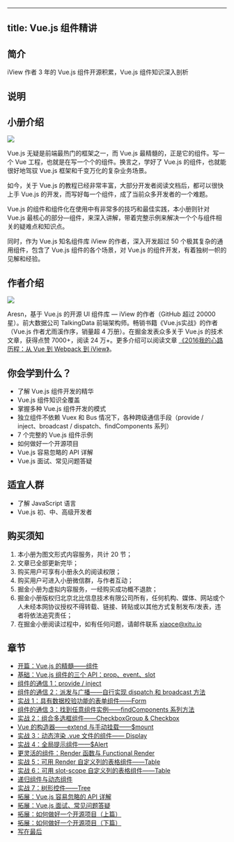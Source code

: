 
---
title: Vue.js 组件精讲
---

## 简介
iView 作者 3 年的 Vue.js 组件开源积累，Vue.js 组件知识深入剖析

## 说明
## 小册介绍

![](https://p3-juejin.byteimg.com/tos-cn-i-k3u1fbpfcp/a5ebd5b1aac24e49b82797f1fbf02147~tplv-k3u1fbpfcp-zoom-1.image)

Vue.js 无疑是前端最热门的框架之一，而 Vue.js 最精髓的，正是它的组件。写一个 Vue 工程，也就是在写一个个的组件。换言之，学好了 Vue.js 的组件，也就能很好地驾驭 Vue.js 框架和千变万化的复杂业务场景。

如今，关于 Vue.js 的教程已经非常丰富，大部分开发者阅读文档后，都可以很快上手 Vue.js 的开发，而写好每一个组件，成了当前众多开发者的一个难题。

Vue.js 的组件和组件化在使用中有非常多的技巧和最佳实践，本小册则针对 Vue.js 最核心的部分—组件，来深入讲解，带着完整示例来解决一个个与组件相关的疑难点和知识点。

同时，作为 Vue.js 知名组件库 iView 的作者，深入开发超过 50 个极其复杂的通用组件，包含了 Vue.js 组件的各个场景，对 Vue.js 的组件开发，有着独树一帜的见解和经验。

## 作者介绍

![](https://p3-juejin.byteimg.com/tos-cn-i-k3u1fbpfcp/6c1043fcdcca4c58832fbc0ea29474a2~tplv-k3u1fbpfcp-zoom-1.image)

Aresn，基于 Vue.js 的开源 UI 组件库 — iView 的作者（GitHub 超过 20000 星）。前大数据公司 TalkingData 前端架构师。畅销书籍《Vue.js实战》的作者（Vue.js 作者尤雨溪作序，销量超 4 万册）。在掘金发表众多关于 Vue.js 的技术文章，获得点赞 7000+，阅读 24 万+。更多介绍可以阅读文章 [《2016我的心路历程：从 Vue 到 Webpack 到 iView》](https://juejin.cn/post/6844903461306236942)。

## 你会学到什么？

- 了解 Vue.js 组件开发的精华
- Vue.js 组件知识全覆盖
- 掌握多种 Vue.js 组件开发的模式
- 独立组件不依赖 Vuex 和 Bus 情况下，各种跨级通信手段（provide / inject、broadcast / dispatch、findComponents 系列）
- 7 个完整的 Vue.js 组件示例
- 如何做好一个开源项目
- Vue.js 容易忽略的 API 详解
- Vue.js 面试、常见问题答疑

## 适宜人群

- 了解 JavaScript 语言
- Vue.js 初、中、高级开发者

## 购买须知

1.  本小册为图文形式内容服务，共计 20 节；
2.  文章已全部更新完毕；
3.  购买用户可享有小册永久的阅读权限；
4.  购买用户可进入小册微信群，与作者互动；
5.  掘金小册为虚拟内容服务，一经购买成功概不退款；
6.  掘金小册版权归北京北比信息技术有限公司所有，任何机构、媒体、网站或个人未经本网协议授权不得转载、链接、转贴或以其他方式复制发布/发表，违者将依法追究责任；
7.  在掘金小册阅读过程中，如有任何问题，请邮件联系 <xiaoce@xitu.io>

## 章节
- [开篇：Vue.js 的精髓——组件](<./kai-pian-vue.js-de-jing-sui----zu-jian.md>)
- [基础：Vue.js 组件的三个 API：prop、event、slot](<./ji-chu-vue.js-zu-jian-de-san-ge-api-prop-event-slot.md>)
- [组件的通信 1：provide / inject](<./zu-jian-de-tong-xin-1-provide-or-inject.md>)
- [组件的通信 2：派发与广播——自行实现 dispatch 和 broadcast 方法](<./zu-jian-de-tong-xin-2-pai-fa-yu-guang-bo----zi-xing-shi-xian-dispatch-he-broadcast-fang-fa.md>)
- [实战 1：具有数据校验功能的表单组件——Form](<./shi-zhan-1-ju-you-shu-ju-xiao-yan-gong-neng-de-biao-dan-zu-jian----form.md>)
- [组件的通信 3：找到任意组件实例——findComponents 系列方法](<./zu-jian-de-tong-xin-3-zhao-dao-ren-yi-zu-jian-shi-li----findcomponents-xi-lie-fang-fa.md>)
- [实战 2：组合多选框组件——CheckboxGroup \& Checkbox](<./shi-zhan-2-zu-he-duo-xuan-kuang-zu-jian----checkboxgroup-and-checkbox.md>)
- [Vue 的构造器——extend 与手动挂载——\$mount](<./vue-de-gou-zao-qi--extend-yu-shou-dong-gua-zai--mount.md>)
- [实战 3：动态渲染 .vue 文件的组件—— Display](<./shi-zhan-3-dong-tai-xuan-ran-.vue-wen-jian-de-zu-jian-----display.md>)
- [实战 4：全局提示组件——\$Alert](<./shi-zhan-4-quan-ju-ti-shi-zu-jian----alert.md>)
- [更灵活的组件：Render 函数与 Functional Render](<./geng-ling-huo-de-zu-jian-render-han-shu-yu-functional-render.md>)
- [实战 5：可用 Render 自定义列的表格组件——Table](<./shi-zhan-5-ke-yong-render-zi-ding-yi-lie-de-biao-ge-zu-jian----table.md>)
- [实战 6：可用 slot-scope 自定义列的表格组件——Table](<./shi-zhan-6-ke-yong-slot-scope-zi-ding-yi-lie-de-biao-ge-zu-jian----table.md>)
- [递归组件与动态组件](./di-gui-zu-jian-yu-dong-tai-zu-jian.md)
- [实战 7：树形控件——Tree](<./shi-zhan-7-shu-xing-kong-jian----tree.md>)
- [拓展：Vue.js 容易忽略的 API 详解](<./tuo-zhan-vue.js-rong-yi-hu-lue-de-api-xiang-jie.md>)
- [拓展：Vue.js 面试、常见问题答疑](<./tuo-zhan-vue.js-mian-shi-chang-jian-wen-ti-da-yi.md>)
- [拓展：如何做好一个开源项目（上篇）](./tuo-zhan-ru-he-zuo-hao-yi-ge-kai-yuan-xiang-mu-shang-pian-.md)
- [拓展：如何做好一个开源项目（下篇）](./tuo-zhan-ru-he-zuo-hao-yi-ge-kai-yuan-xiang-mu-xia-pian-.md)
- [写在最后](./xie-zai-zui-hou.md)

    
